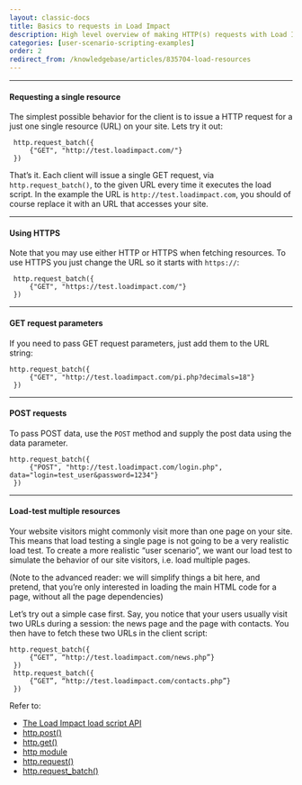 ```yaml
---
layout: classic-docs
title: Basics to requests in Load Impact
description: High level overview of making HTTP(s) requests with Load Impact
categories: [user-scenario-scripting-examples]
order: 2
redirect_from: /knowledgebase/articles/835704-load-resources
---
```


***

#### Requesting a single resource

The simplest possible behavior for the client is to issue a HTTP request for a just one single resource (URL) on your site. Lets try it out:

```
 http.request_batch({
     {"GET", "http://test.loadimpact.com/"}
 })
```

That’s it. Each client will issue a single GET request, via `http.request_batch()`, to the given URL every time it executes the load script. In the example the URL is `http://test.loadimpact.com`, you should of course replace it with an URL that accesses your site.

***

#### Using HTTPS

Note that you may use either HTTP or HTTPS when fetching resources. To use HTTPS you just change the URL so it starts with `https://`:

```
 http.request_batch({
     {"GET", "https://test.loadimpact.com/"}
 })
 ```

***

#### GET request parameters

If you need to pass GET request parameters, just add them to the URL string:

```
http.request_batch({
     {"GET", "http://test.loadimpact.com/pi.php?decimals=18"}
 })
 ```

 ***

#### POST requests

To pass POST data, use the `POST` method and supply the post data using the data parameter.

```
http.request_batch({
     {"POST", "http://test.loadimpact.com/login.php", data="login=test_user&password=1234"}
 })
 ```

***

#### Load-test multiple resources

Your website visitors might commonly visit more than one page on your site. This means that load testing a single page is not going to be a very realistic load test. To create a more realistic “user scenario”, we want our load test to simulate the behavior of our site visitors, i.e. load multiple pages.

(Note to the advanced reader: we will simplify things a bit here, and pretend, that you’re only interested in loading the main HTML code for a page, without all the page dependencies)

Let’s try out a simple case first. Say, you notice that your users usually visit two URLs during a session: the news page and the page with contacts. You then have to fetch these two URLs in the client script:



```
http.request_batch({
     {“GET”, “http://test.loadimpact.com/news.php”}
 })
 http.request_batch({
     {“GET”, “http://test.loadimpact.com/contacts.php”}
 })
 ```



Refer to:

- [The Load Impact load script API](https://loadimpact.com/load-script-api)
- [http.post()](https://loadimpact.com/load-script-api#http-post)
- [http.get()](https://loadimpact.com/load-script-api#http-get)
- [http module](https://loadimpact.com/load-script-api#http)
- [http.request()](https://loadimpact.com/load-script-api#http-request)
- [http.request_batch()](https://loadimpact.com/load-script-api#http-request_batch)
